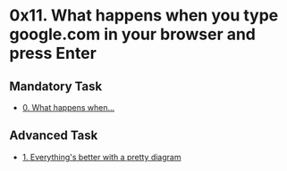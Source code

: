 # 0x11. What happens when you type google.com in your browser and press Enter

## Mandatory Task

* [0. What happens when...](0-blog_post)

## Advanced Task

* [1. Everything's better with a pretty diagram](1-what_happen_when_diagram)
